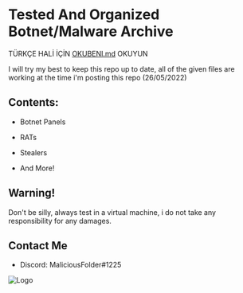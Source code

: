 # Tested And Organized Botnet/Malware Archive
TÜRKÇE HALİ İÇİN [OKUBENI.md](https://github.com/MaliFolder/WORKING-Botnet-RAT-Archive/blob/main/OKUBENI.md) OKUYUN

I will try my best to keep this repo up to date, all of the given files are working at the time i'm posting this repo (26/05/2022)
## Contents:


- Botnet Panels

- RATs

- Stealers

- And More!
## Warning!

Don't be silly, always test in a virtual machine, i do not take any responsibility for any damages.
## Contact Me

- Discord: MaliciousFolder#1225

![Logo](https://i.hizliresim.com/rqbrefw.png)

    
